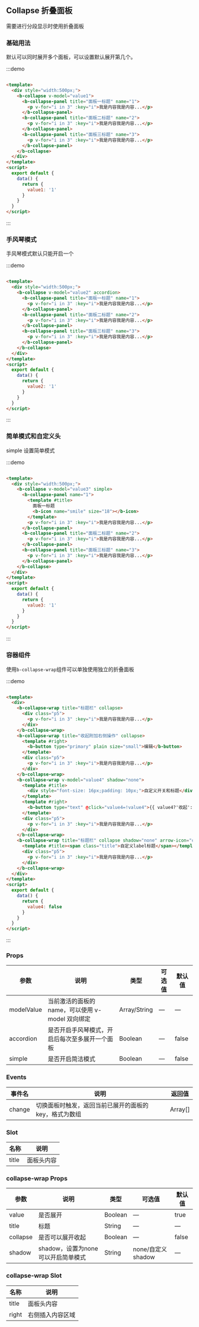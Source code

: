 ## Collapse 折叠面板

需要进行分段显示时使用折叠面板

### 基础用法

默认可以同时展开多个面板，可以设置默认展开第几个。

:::demo

```html

<template>
  <div style="width:500px;">
    <b-collapse v-model="value1">
      <b-collapse-panel title="面板一标题" name="1">
        <p v-for="i in 3" :key="i">我是内容我是内容...</p>
      </b-collapse-panel>
      <b-collapse-panel title="面板二标题" name="2">
        <p v-for="i in 3" :key="i">我是内容我是内容...</p>
      </b-collapse-panel>
      <b-collapse-panel title="面板三标题" name="3">
        <p v-for="i in 3" :key="i">我是内容我是内容...</p>
      </b-collapse-panel>
    </b-collapse>
  </div>
</template>
<script>
  export default {
    data() {
      return {
        value1: '1'
      }
    }
  }
</script>
```

:::

### 手风琴模式

手风琴模式默认只能开启一个

:::demo

```html

<template>
  <div style="width:500px;">
    <b-collapse v-model="value2" accordion>
      <b-collapse-panel title="面板一标题" name="1">
        <p v-for="i in 3" :key="i">我是内容我是内容...</p>
      </b-collapse-panel>
      <b-collapse-panel title="面板二标题" name="2">
        <p v-for="i in 3" :key="i">我是内容我是内容...</p>
      </b-collapse-panel>
      <b-collapse-panel title="面板三标题" name="3">
        <p v-for="i in 3" :key="i">我是内容我是内容...</p>
      </b-collapse-panel>
    </b-collapse>
  </div>
</template>
<script>
  export default {
    data() {
      return {
        value2: '1'
      }
    }
  }
</script>
```

:::

### 简单模式和自定义头

simple 设置简单模式

:::demo

```html

<template>
  <div style="width:500px;">
    <b-collapse v-model="value3" simple>
      <b-collapse-panel name="1">
        <template #title>
          面板一标题
          <b-icon name="smile" size="18"></b-icon>
        </template>
        <p v-for="i in 3" :key="i">我是内容我是内容...</p>
      </b-collapse-panel>
      <b-collapse-panel title="面板二标题" name="2">
        <p v-for="i in 3" :key="i">我是内容我是内容...</p>
      </b-collapse-panel>
      <b-collapse-panel title="面板三标题" name="3">
        <p v-for="i in 3" :key="i">我是内容我是内容...</p>
      </b-collapse-panel>
    </b-collapse>
  </div>
</template>
<script>
  export default {
    data() {
      return {
        value3: '1'
      }
    }
  }
</script>
```

:::

### 容器组件

使用`b-collapse-wrap`组件可以单独使用独立的折叠面板

:::demo

```html

<template>
  <div>
    <b-collapse-wrap title="标题栏" collapse>
      <div class="p5">
        <p v-for="i in 3" :key="i">我是内容我是内容...</p>
      </div>
    </b-collapse-wrap>
    <b-collapse-wrap title="收起附加右侧操作" collapse>
      <template #right>
        <b-button type="primary" plain size="small">编辑</b-button>
      </template>
      <div class="p5">
        <p v-for="i in 3" :key="i">我是内容我是内容...</p>
      </div>
    </b-collapse-wrap>
    <b-collapse-wrap v-model="value4" shadow="none">
      <template #title>
        <div style="font-size: 16px;padding: 10px;">自定义开关和标题</div>
      </template>
      <template #right>
        <b-button type="text" @click="value4=!value4">{{ value4?'收起':'展开' }}</b-button>
      </template>
      <div class="p5">
        <p v-for="i in 3" :key="i">我是内容我是内容...</p>
      </div>
    </b-collapse-wrap>
    <b-collapse-wrap title="标题栏" collapse shadow="none" arrow-icon="caret-down">
      <template #title><span class="title">自定义label标题</span></template>
      <div class="p5">
        <p v-for="i in 3" :key="i">我是内容我是内容...</p>
      </div>
    </b-collapse-wrap>
  </div>
</template>
<script>
  export default {
    data() {
      return {
        value4: false
      }
    }
  }
</script>
```

:::

### Props

| 参数      | 说明    | 类型      | 可选值       | 默认值   |
|---------- |-------- |---------- |-------------  |-------- |
| modelValue     | 当前激活的面板的 name，可以使用 v-model 双向绑定   | Array/String  |    —       |    —    |
| accordion     | 是否开启手风琴模式，开启后每次至多展开一个面板   | Boolean  |    —       |    false    |
| simple     | 是否开启简洁模式   | Boolean  |    —       |    false    |

### Events

| 事件名      | 说明    | 返回值      |
|---------- |-------- |---------- |
| change     | 切换面板时触发，返回当前已展开的面板的 key，格式为数组   | Array[]  |

### Slot

| 名称      | 说明    |
|---------- |-------- |
| title     | 面板头内容   |

### collapse-wrap Props

| 参数      | 说明    | 类型      | 可选值       | 默认值   |
|---------- |-------- |---------- |-------------  |-------- |
| value     | 是否展开   | Boolean  |    —       |   true    |
| title     | 标题   | String  |    —       |   —     |
| collapse  | 是否可以展开收起   | Boolean  |    —       |    false    |
| shadow  | shadow，设置为none可以开启简单模式   | String  |  none/自定义shadow    |    —     |

### collapse-wrap Slot

| 名称      | 说明    |
|---------- |-------- |
| title     | 面板头内容   |
| right     | 右侧插入内容区域   |


